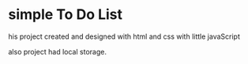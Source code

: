 # simple To Do List

 his project created and designed with html and css with little javaScript

also project had local storage.
